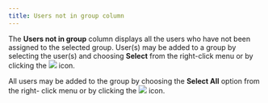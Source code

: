```yaml
---
title: Users not in group column
---
```



The **Users not in group** column  displays all the users who have not been assigned to the selected group.  User(s) may be added to a group by selecting the user(s) and choosing  **Select** from the right-click menu  or by clicking the ![]({{site.sc_baseurl}}/img/setup_move_left.gif) icon.


All users may be added to the group by choosing the **Select 
 All** option from the right- click menu or by clicking the ![]({{site.sc_baseurl}}/img/setup_moveall_left.gif) icon.

